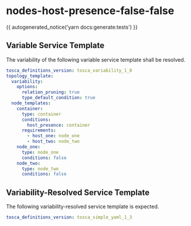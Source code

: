 # nodes-host-presence-false-false

{{ autogenerated_notice('yarn docs:generate:tests') }}


## Variable Service Template

The variability of the following variable service template shall be resolved.

```yaml linenums="1"
tosca_definitions_version: tosca_variability_1_0
topology_template:
  variability:
    options:
      relation_pruning: true
      type_default_condition: true
  node_templates:
    container:
      type: container
      conditions:
        host_presence: container
      requirements:
        - host_one: node_one
        - host_two: node_two
    node_one:
      type: node_one
      conditions: false
    node_two:
      type: node_two
      conditions: false
```



## Variability-Resolved Service Template

The following variability-resolved service template is expected.

```yaml linenums="1"
tosca_definitions_version: tosca_simple_yaml_1_3
```

